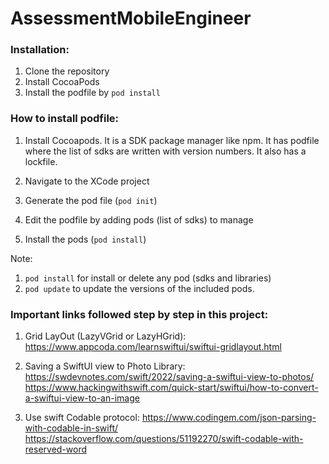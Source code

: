 # AssessmentMobileEngineer

### Installation:
1. Clone the repository
2. Install CocoaPods
3. Install the podfile by `pod install`


### How to install podfile:

1. Install Cocoapods. It is a SDK package manager like npm. It has podfile where the list of sdks are written with version numbers. It also has a lockfile.

2. Navigate to the XCode project

3. Generate the pod file (`pod init`)

4. Edit the podfile by adding pods (list of sdks) to manage

5. Install the pods (`pod install`)


Note:
1. `pod install` for install or delete any pod (sdks and libraries)
2. `pod update` to update the versions of the included pods.


### Important links followed step by step in this project:

1. Grid LayOut (LazyVGrid or LazyHGrid):
https://www.appcoda.com/learnswiftui/swiftui-gridlayout.html

2. Saving a SwiftUI view to Photo Library: https://swdevnotes.com/swift/2022/saving-a-swiftui-view-to-photos/
    https://www.hackingwithswift.com/quick-start/swiftui/how-to-convert-a-swiftui-view-to-an-image

3. Use swift Codable protocol: 
    https://www.codingem.com/json-parsing-with-codable-in-swift/
    https://stackoverflow.com/questions/51192270/swift-codable-with-reserved-word
